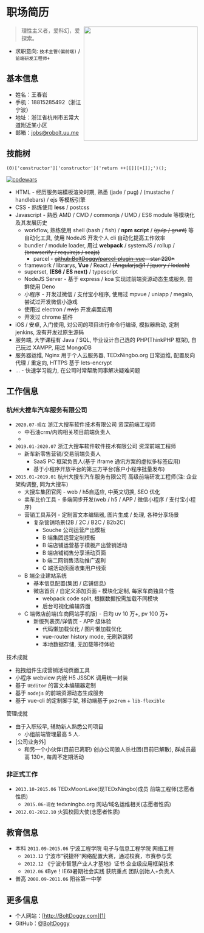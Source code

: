 # 职场简历

<img src="http://img.souche.com/f2e/ee655c3a87e314888f5478d70082f73f.jpg" align="right" width="300">

> 理性主义者，爱科幻，爱探索。

* 求职意向: `技术主管(偏前端)` / `前端研发工程师+`

## 基本信息

* 姓名：王春岩
* 手机：18815285492（浙江宁波）
* 地址：浙江省杭州市五常大道附近某小区
* 邮箱：jobs@robolt.uu.me

## 技能树

```
(0)['constructor']['constructor']('return ++[[]][+[]];')();
```

[![codewars](https://www.codewars.com/users/Bolt/badges/micro)](https://www.codewars.com/users/Bolt)

* HTML - 经历服务端模板渲染时期, 熟悉 (jade / pug) / (mustache / handlebars) / ejs 等模板引擎
* CSS - 熟练使用 __less__ / postcss
* Javascript - 熟悉 AMD / CMD / commonjs / UMD / ES6 module 等模块化及其发展历史
	* workflow, 熟练使用 shell (bash / fish) / __npm script__ / ~~(gulp / grunt)~~ 等自动化工具, 使用 NodeJS 开发个人 cli 自动化提高工作效率
	* bundler / module loader, 用过 __webpack__ / systemJS / rollup / ~~(browserify / requirejs / seajs)~~
		* parcel - ~~[github:BoltDoggy/parcel-plugin-vue](https://github.com/BoltDoggy/parcel-plugin-vue) - star 220+~~
	* framework / librarys, __Vue__ / React / ~~(Angularjs@1 / jquery / lodash)~~
	* superset, __(ES6 / ES next)__ / typescript
	* NodeJS Server - 基于 express / koa 实现过前端资源动态生成服务, 尝鲜使用 Deno
	* 小程序 - 开发过微信 / 支付宝小程序, 使用过 mpvue / uniapp / megalo, 尝试过开发微信小游戏
	* 使用过 electron / ~~nwjs~~ 开发桌面应用
	* 开发过 chrome 插件
* iOS / 安卓, 入门使用, 对公司的项目进行命令行编译, 模拟器启动, 定制 jenkins, 没有开发过原生源码
* 服务端, 大学课程有 Java / SQL, 毕业设计自己选的 PHP(ThinkPHP 框架), 自己玩过 XAMPP, 用过 MongoDB
* 服务器运维, Nginx 用于个人云服务器, TEDxNingbo.org 日常运维, 配置反向代理 / 重定向, HTTPS 基于 lets-encrypt
* ... - 快速学习能力, 在公司时常帮助同事解决疑难问题

## 工作信息

### 杭州大搜车汽车服务有限公司

* `2020.07-现在` 浙江大搜车软件技术有限公司 资深前端工程师
	* 中石油crm/内购相关项目前端负责人
	*
* `2019.01-2020.07` 浙江大搜车软件软件技术有限公司 资深前端工程师
	* 新车新零售营销/交易前端负责人
		* SaaS PC 框架负责人(基于 iframe 通讯方案的虚拟多标签应用)
		* 基于小程序开放平台的第三方平台(客户小程序批量发布)
* `2015.01-2019.01` 杭州大搜车汽车服务有限公司 高级前端研发工程师(注: 企业架构调整, 同为大搜车)
	* 大搜车集团官网 - web / h5自适应, 中英文切换, SEO 优化
	* 卖车比价工具 - 多端同步开发(web / h5 / APP / 微信小程序 / 支付宝小程序)
	* 营销工具系列 - 定制富文本编辑器, 图片生成 / 处理, 各种分享场景
		* 复杂营销场景(2B / 2C / B2C / B2b2C)
			* Souche 公司运营产出模板
			* B 端集团运营定制模板
			* B 端店铺运营基于模板产出营销活动
			* B 端店铺销售分享活动页面
			* b 端二网销售活动推广返利
			* C 端活动页面收集用户线索
	* B 端企业建站系统
		* 基本信息配置(集团 / 店铺信息)
		* 微店首页 / 自定义添加页面 - 模块化定制, 每家车商独具个性
			* webpack code split, 根据数据按需加载不同模块
			* 后台可视化编辑界面
	* C 端微店前端(车商网站手机版) - 日均 uv 10 万+, pv 100 万+
		* 新版列表页/详情页 - APP 级体验
			* 代码懒加载优化 / 图片懒加载优化
			* vue-router history mode, 无刷新跳转
			* 本地数据存储, 无加载等待体验

技术成就

* 拖拽组件生成营销活动页面工具
* 小程序 webview 内嵌 H5 JSSDK 调用统一封装
* 基于 `UEditor` 的富文本编辑器定制
* 基于 `nodejs` 的前端资源动态生成服务
* 基于 vue-cli 的定制脚手架, 移动端基于 `px2rem` + `lib-flexible`

管理成就

* 由于入职较早, 辅助新人熟悉公司项目
	* 小组前端管理最高 5 人.
* [公司业务外]
	* 和另一个小伙伴(目前已离职) 创办公司狼人杀社团(目前已解散), 群成员最高 130+, 每周不定期活动

### 非正式工作

* `2013.10-2015.06` TEDxMoonLake(现TEDxNingbo)成员 前端工程师(志愿者性质)
	* `2015.06-现在` tedxningbo.org 网站/域名运维相关(志愿者性质)
* `2012.01-2012.10` 火狐校园大使(志愿者性质)

## 教育信息

* 本科 `2011.09-2015.06` 宁波工程学院 电子与信息工程学院 网络工程
	* `2013.12` 宁波市“锐捷杯”网络配置大赛，通过校赛，市赛参与奖
	* `2012.12` 《宁波市智慧产业人才基地》证书 企业级应用框架技术
	* `2012.06` 《Bye！IE6》暑期社会实践 获院重点 团队创始人+负责人
* 普高 `2008.09-2011.06` 阳谷第一中学

## 更多信息

* 个人网站：[http://BoltDoggy.com][1]
* GitHub：[@BoltDoggy][3]



[1]: http://boltdoggy.com "BoltDoggy.com"
[3]: http://github.com/BoltDoggy "Bolt"
